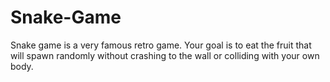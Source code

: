 # Snake-Game
Snake game is a very famous retro game.
Your goal is to eat the fruit that will spawn randomly without crashing to the wall or colliding with your own body.
